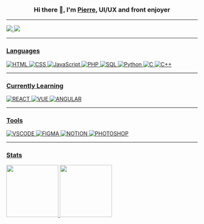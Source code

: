 ### <p align="center">Hi there 👋, I'm <a href="http://pierre-thiebaud.fr/">Pierre</a>, UI/UX and front enjoyer<p/>
<hr/>
<a href="https://www.linkedin.com/in/pierrethiebaud/"><img src="https://img.shields.io/badge/LinkedIn-0077B5?style=for-the-badge&logo=linkedin&logoColor=white/;link=https://www.linkedin.com/in/pierrethiebaud/">        <a href="http://pierre-thiebaud.fr/"><img src="https://img.shields.io/badge/website-000000?style=for-the-badge&logo=About.me&logoColor=white">
 
<hr/> 
 
### **Languages**
![HTML](https://img.shields.io/badge/HTML5-000?style=000&logo=html5&logoColor=white)
![CSS](https://img.shields.io/badge/CSS3-000?style=000&logo=css3&logoColor=white)
![JavaScript](https://img.shields.io/badge/-JavaScript-000?&logo=JavaScript&logoColor=white)
![PHP](https://img.shields.io/badge/PHP-000?style=000&logo=php&logoColor=white)
![SQL](https://img.shields.io/badge/-SQL-000?&logo=MySQL&logoColor=white)
![Python](https://img.shields.io/badge/-Python-000?&logo=Python&logoColor=white)
![C](https://img.shields.io/badge/-C-000?&logo=C&logoColor=white)
![C++](https://img.shields.io/badge/-C++-000?&logo=c%2b%2b&logoColor=FFF)
 
<hr/>
 
### **Currently Learning**
![REACT](https://img.shields.io/badge/React-000?style=000&logo=react&logoColor=FFF)
![VUE](https://img.shields.io/badge/Vue.js-000?style=000&logo=vue.js&logoColor=FFF)
![ANGULAR](https://img.shields.io/badge/Angular-000?style=000&logo=angular&logoColor=white)
  
<hr/> 
 
### **Tools**
![VSCODE](https://img.shields.io/badge/Visual_Studio-000?style=000&logo=visual%20studio&logoColor=white)
![FIGMA](https://img.shields.io/badge/Figma-000?style=000&logo=figma&logoColor=white)
![NOTION](https://img.shields.io/badge/Notion-000?style=000&logo=notion&logoColor=white)
![PHOTOSHOP](https://img.shields.io/badge/Adobe%20Photoshop-000?style=000&logo=Adobe%20Photoshop&logoColor=white)

<hr/> 
 
### **Stats**
<img height="137px" src="https://github-readme-stats.vercel.app/api?username=WTHIJ&hide_title=true&hide_border=true&show_icons=true&include_all_commits=true&count_private=true&theme=great-gatsby"/>      <img height="137px" src="https://github-readme-stats.vercel.app/api/top-langs/?username=WTHIJ&hide_title=true&hide_border=true&layout=compact&&include_all_commits=true&count_private=true&langs_count=6&theme=great-gatsby"/>
